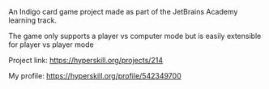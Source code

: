 An Indigo card game project made as part of the JetBrains Academy learning track.

The game only supports a player vs computer mode but is easily extensible for player vs player mode

Project link: https://hyperskill.org/projects/214

My profile: https://hyperskill.org/profile/542349700
